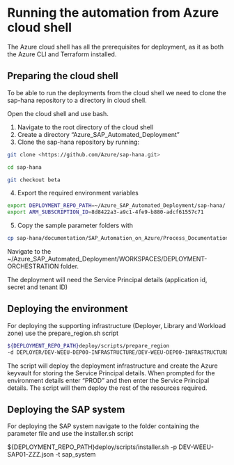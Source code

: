 ﻿# Running the automation from Azure cloud shell

The Azure cloud shell has all the prerequisites for deployment, as it as both the Azure CLI and Terraform installed.

## **Preparing the cloud shell**

To be able to run the deployments from the cloud shell we need to clone the sap-hana repository to a directory in cloud shell.

Open the cloud shell and use bash.

1. Navigate to the root directory of the cloud shell
2. Create a directory “Azure_SAP_Automated_Deployment”
3. Clone the sap-hana repository by running:

```bash
git clone <https://github.com/Azure/sap-hana.git> 

cd sap-hana

git checkout beta
```

4. Export the required environment variables

```bash
export DEPLOYMENT_REPO_PATH=~/Azure_SAP_Automated_Deployment/sap-hana/
export ARM_SUBSCRIPTION_ID=8d8422a3-a9c1-4fe9-b880-adcf61557c71
```

5. Copy the sample parameter folders with

```bash
cp sap-hana/documentation/SAP_Automation_on_Azure/Process_Documentation/WORKSPACES WORKSPACES/ -r
```

Navigate to the ~/Azure_SAP_Automated_Deployment/WORKSPACES/DEPLOYMENT-ORCHESTRATION folder.

The deployment will need the Service Principal details (application id, secret and tenant ID)

## **Deploying the environment**

For deploying the supporting infrastructure (Deployer, Library and Workload zone) use the prepare_region.sh script 

```bash
${DEPLOYMENT_REPO_PATH}deploy/scripts/prepare_region
-d DEPLOYER/DEV-WEEU-DEP00-INFRASTRUCTURE/DEV-WEEU-DEP00-INFRASTRUCTURE.json -l LIBRARY/DEV-WEEU-SAP_LIBRARY/DEV-WEEU-SAP_LIBRARY.json -e LANDSCAPE/DEV-WEEU-SAP01-INFRASTRUCTURE/DEV-WEEU-SAP01-INFRASTRUCTURE.json
```

The script will deploy the deployment infrastructure and create the Azure keyvault for storing the Service Principal details. When prompted for the environment details enter “PROD” and then enter the Service Principal details. The script will them deploy the rest of the resources required.

## **Deploying the SAP system**

For deploying the SAP system navigate to the folder containing the parameter file and use the installer.sh script 

${DEPLOYMENT_REPO_PATH}deploy/scripts/installer.sh -p DEV-WEEU-SAP01-ZZZ.json -t sap_system
```
